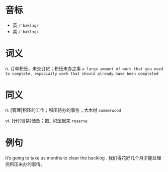# 音标

- 英 `/'bæklɔg/`
- 美 `/'bæklɔɡ/`

# 词义

n. 订单积压，未交订货；积压未办之事
`a large amount of work that you need to complete, especially work that should already have been completed`

# 同义

n. [管理]积压的工作；积压待办的事务；大木材
`summerwood`

vt. [计][贸易]储备；把…积压起来
`reserve`

# 例句

It’s going to take us months to clear the backlog .
我们得花好几个月才能处理完积压未办的事情。


